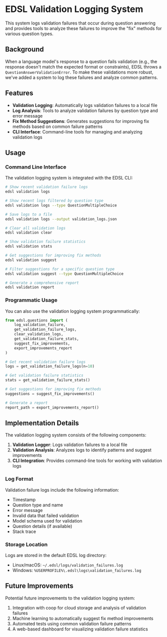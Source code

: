 # EDSL Validation Logging System

This system logs validation failures that occur during question answering and provides tools to analyze these failures to improve the "fix" methods for various question types.

## Background

When a language model's response to a question fails validation (e.g., the response doesn't match the expected format or constraints), EDSL throws a `QuestionAnswerValidationError`. To make these validations more robust, we've added a system to log these failures and analyze common patterns.

## Features

- **Validation Logging**: Automatically logs validation failures to a local file
- **Log Analysis**: Tools to analyze validation failures by question type and error message
- **Fix Method Suggestions**: Generates suggestions for improving fix methods based on common failure patterns
- **CLI Interface**: Command-line tools for managing and analyzing validation logs

## Usage

### Command Line Interface

The validation logging system is integrated with the EDSL CLI:

```bash
# Show recent validation failure logs
edsl validation logs

# Show recent logs filtered by question type
edsl validation logs --type QuestionMultipleChoice

# Save logs to a file
edsl validation logs --output validation_logs.json

# Clear all validation logs
edsl validation clear

# Show validation failure statistics
edsl validation stats

# Get suggestions for improving fix methods
edsl validation suggest

# Filter suggestions for a specific question type
edsl validation suggest --type QuestionMultipleChoice

# Generate a comprehensive report
edsl validation report
```

### Programmatic Usage

You can also use the validation logging system programmatically:

```python
from edsl.questions import (
    log_validation_failure,
    get_validation_failure_logs,
    clear_validation_logs,
    get_validation_failure_stats,
    suggest_fix_improvements,
    export_improvements_report
)

# Get recent validation failure logs
logs = get_validation_failure_logs(n=10)

# Get validation failure statistics
stats = get_validation_failure_stats()

# Get suggestions for improving fix methods
suggestions = suggest_fix_improvements()

# Generate a report
report_path = export_improvements_report()
```

## Implementation Details

The validation logging system consists of the following components:

1. **Validation Logger**: Logs validation failures to a local file
2. **Validation Analysis**: Analyzes logs to identify patterns and suggest improvements
3. **CLI Integration**: Provides command-line tools for working with validation logs

### Log Format

Validation failure logs include the following information:

- Timestamp
- Question type and name
- Error message
- Invalid data that failed validation
- Model schema used for validation
- Question details (if available)
- Stack trace

### Storage Location

Logs are stored in the default EDSL log directory:

- Linux/macOS: `~/.edsl/logs/validation_failures.log`
- Windows: `%USERPROFILE%\.edsl\logs\validation_failures.log`

## Future Improvements

Potential future improvements to the validation logging system:

1. Integration with coop for cloud storage and analysis of validation failures
2. Machine learning to automatically suggest fix method improvements
3. Automated tests using common validation failure patterns
4. A web-based dashboard for visualizing validation failure statistics